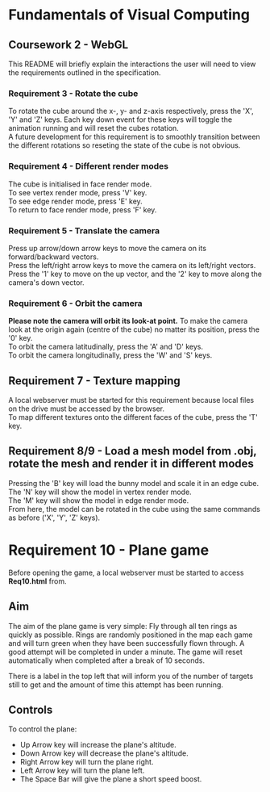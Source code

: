 # Fundamentals of Visual Computing
## Coursework 2 - WebGL

This README will briefly explain the interactions the user will need to view the requirements outlined in the specification.

### Requirement 3 - Rotate the cube
To rotate the cube around the x-, y- and z-axis respectively, press the 'X', 'Y' and 'Z' keys. Each key down event for these keys will toggle the animation running and will reset the cubes rotation.  
A future development for this requirement is to smoothly transition between the different rotations so reseting the state of the cube is not obvious.

### Requirement 4 - Different render modes
The cube is initialised in face render mode.  
To see vertex render mode, press 'V' key.  
To see edge render mode, press 'E' key.  
To return to face render mode, press 'F' key.  

### Requirement 5 - Translate the camera
Press up arrow/down arrow keys to move the camera on its forward/backward vectors.  
Press the left/right arrow keys to move the camera on its left/right vectors.  
Press the '1' key to move on the up vector, and the '2' key to move along the camera's down vector.

### Requirement 6 - Orbit the camera
**Please note the camera will orbit its look-at point.** To make the camera look at the origin again (centre of the cube) no matter its position, press the '0' key.  
To orbit the camera latitudinally, press the 'A' and 'D' keys.  
To orbit the camera longitudinally, press the 'W' and 'S' keys.  


## Requirement 7 - Texture mapping
A local webserver must be started for this requirement because local files on the drive must be accessed by the browser.  
To map different textures onto the different faces of the cube, press the 'T' key.

## Requirement 8/9 - Load a mesh model from .obj, rotate the mesh and render it in different modes

Pressing the 'B' key will load the bunny model and scale it in an edge cube.  
The 'N' key will show the model in vertex render mode.  
The 'M' key will show the model in edge render mode.  
From here, the model can be rotated in the cube using the same commands as before ('X', 'Y', 'Z' keys).  

# Requirement 10 - Plane game

Before opening the game, a local webserver must be started to access **Req10.html** from.

## Aim
The aim of the plane game is very simple: Fly through all ten rings as quickly as possible. Rings are randomly positioned in the map each game and will turn green when they have been successfully flown through.  A good attempt will be completed in under a minute.  The game will reset automatically when completed after a break of 10 seconds.

There is a label in the top left that will inform you of the number of targets still to get and the amount of time this attempt has been running.

## Controls
To control the plane:
- Up Arrow key will increase the plane's altitude.
- Down Arrow key will decrease the plane's altitude.
- Right Arrow key will turn the plane right.
- Left Arrow key will turn the plane left.
- The Space Bar will give the plane a short speed boost.